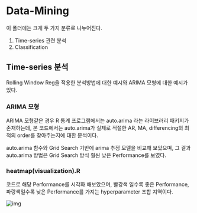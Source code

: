 # Data-Mining
이 폴더에는 크게 두 가지 분류로 나누어진다.
1. Time-series 관련 분석
2. Classification


## Time-series 분석
Rolling Window Reg을 적용한 분석방법에 대한 예시와
ARIMA 모형에 대한 예시가 있다.

### ARIMA 모형
ARIMA 모형같은 경우 R 통계 프로그램에서는 auto.arima 라는 라이브러리 패키지가 존재하는데, 본 코드에서는 auto.arima가 실제로 적절한 AR, MA, differencing의 최적의 order를 찾아주는지에 대한 분석이다.

auto.arima 함수와 Grid Search 기반에 arima 추정 모델을 비교해 보았으며, 그 결과 auto.arima 방법은 Grid Search 방식 훨씬 낮은 Performance를 보였다.

### heatmap(visualization).R 
코드로 해당 Performance를 시각화 해보았으며, 빨강색 일수록 좋은 Performance, 파랑색일수록 낮은 Performance를 가지는 hyperparameter 조합 지역이다. 

![img]("https://raw.githubusercontent.com/MAKU315/practice-github/master/heatmap.PNG")
